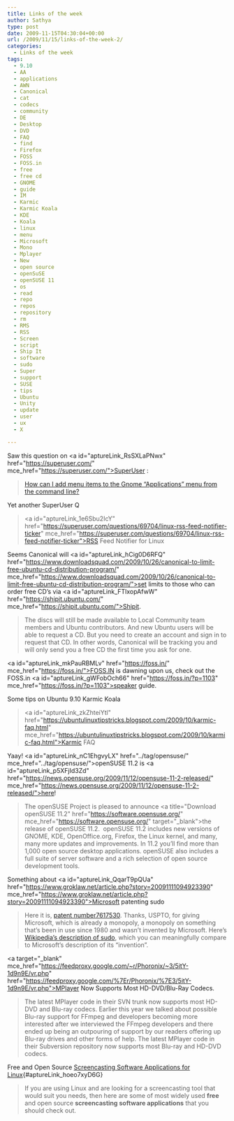 ```yaml
---
title: Links of the week
author: Sathya
type: post
date: 2009-11-15T04:30:04+00:00
url: /2009/11/15/links-of-the-week-2/
categories:
  - Links of the week
tags:
  - 9.10
  - AA
  - applications
  - AWN
  - Canonical
  - cat
  - codecs
  - community
  - DE
  - Desktop
  - DVD
  - FAQ
  - find
  - Firefox
  - FOSS
  - FOSS.in
  - free
  - free cd
  - GNOME
  - guide
  - IM
  - Karmic
  - Karmic Koala
  - KDE
  - Koala
  - linux
  - menu
  - Microsoft
  - Mono
  - Mplayer
  - New
  - open source
  - openSuSE
  - openSUSE 11
  - os
  - read
  - repo
  - repos
  - repository
  - rm
  - RMS
  - RSS
  - Screen
  - script
  - Ship It
  - software
  - sudo
  - Super
  - support
  - SUSE
  - tips
  - Ubuntu
  - Unity
  - update
  - user
  - ux
  - X

---
```

Saw this question on <a id="aptureLink\_RsSXLaPNwx" href="https://superuser.com/" mce\_href="https://superuser.com/">SuperUser</a> :

> <a href="https://superuser.com/questions/68089/how-can-i-add-menu-items-to-the-gnome-applications-menu-from-the-command-line" mce_href="https://superuser.com/questions/68089/how-can-i-add-menu-items-to-the-gnome-applications-menu-from-the-command-line">How can I add menu items to the Gnome “Applications” menu from the command line?</a><br mce_bogus="1"/>

Yet another SuperUser Q

> <a id="aptureLink\_1e6Sbu2IcY" href="https://superuser.com/questions/69704/linux-rss-feed-notifier-ticker" mce\_href="https://superuser.com/questions/69704/linux-rss-feed-notifier-ticker">RSS Feed Notifier for Linux </a><br mce_bogus="1"/>

Seems Canonical will <a id="aptureLink\_hCig0D6RFQ" href="https://www.downloadsquad.com/2009/10/26/canonical-to-limit-free-ubuntu-cd-distribution-program/" mce\_href="https://www.downloadsquad.com/2009/10/26/canonical-to-limit-free-ubuntu-cd-distribution-program/">set limits</a> to those who can order free CD&#8217;s via <a id="aptureLink\_FTlxopAfwW" href="https://shipit.ubuntu.com/" mce\_href="https://shipit.ubuntu.com/">Shipit</a>.

> The discs will still be made available to Local Community team members and Ubuntu contributors. And new Ubuntu users will be able to request a CD. But you need to create an account and sign in to request that CD. In other words, Canonical will be tracking you and will only send you a free CD the first time you ask for one.

<a id="aptureLink\_mkPauRBMLv" href="https://foss.in/" mce\_href="https://foss.in/">FOSS.IN</a> is dawning upon us, check out the FOSS.in <a id="aptureLink\_gWFobOch66" href="https://foss.in/?p=1103" mce\_href="https://foss.in/?p=1103">speaker guide.</a><br mce_bogus="1"/>

Some tips on Ubuntu 9.10 Karmic Koala

> <a id="aptureLink\_zkZhteiYtl" href="https://ubuntulinuxtipstricks.blogspot.com/2009/10/karmic-faq.html" mce\_href="https://ubuntulinuxtipstricks.blogspot.com/2009/10/karmic-faq.html">Karmic FAQ</a><br mce_bogus="1"/>

Yaay! <a id="aptureLink\_nC1EhgvyLX" href="../tag/opensuse/" mce\_href="../tag/opensuse/">openSUSE</a> 11.2 is <a id="aptureLink\_p5XFjId3Zd" href="https://news.opensuse.org/2009/11/12/opensuse-11-2-released/" mce\_href="https://news.opensuse.org/2009/11/12/opensuse-11-2-released/">here</a>!

> The openSUSE Project is pleased to announce <a title="Download openSUSE 11.2" href="https://software.opensuse.org/" mce\_href="https://software.opensuse.org/" target="\_blank">the release of openSUSE 11.2</a>.&nbsp; openSUSE 11.2 includes new versions of GNOME, KDE, OpenOffice.org, Firefox, the Linux kernel, and many, many more updates and improvements. In 11.2 you’ll find more than 1,000 open source desktop applications. openSUSE also includes a full suite of server software and a rich selection of open source development tools.

Something about <a id="aptureLink\_QqarT9pQUa" href="https://www.groklaw.net/article.php?story=20091111094923390" mce\_href="https://www.groklaw.net/article.php?story=20091111094923390">Microsoft patenting</a> sudo

> Here it is, <a href="https://patft1.uspto.gov/netacgi/nph-Parser?Sect1=PTO1&Sect2=HITOFF&d=PALL&p=1&u=/netahtml/PTO/srchnum.htm&r=1&f=G&l=50&s1=7,617,530.PN.&OS=PN/7,617,530&RS=PN/7,617,530" mce_href="https://patft1.uspto.gov/netacgi/nph-Parser?Sect1=PTO1&Sect2=HITOFF&d=PALL&p=1&u=/netahtml/PTO/srchnum.htm&r=1&f=G&l=50&s1=7,617,530.PN.&OS=PN/7,617,530&RS=PN/7,617,530">patent number7617530</a>. Thanks, USPTO, for giving Microsoft, which is already a monopoly, a monopoly on something that&#8217;s been in use since 1980 and wasn&#8217;t invented by Microsoft. Here&#8217;s <a href="https://en.wikipedia.org/wiki/Sudo" mce_href="https://en.wikipedia.org/wiki/Sudo">Wikipedia&#8217;s description of sudo</a>, which you can meaningfully compare to Microsoft&#8217;s description of its &#8220;invention&#8221;.

<a target="\_blank" mce\_href="https://feedproxy.google.com/~r/Phoronix/~3/5itY-1d9n9E/vr.php" href="https://feedproxy.google.com/%7Er/Phoronix/%7E3/5itY-1d9n9E/vr.php">MPlayer Now Supports</a> Most HD-DVD/Blu-Ray Codecs.

> The latest MPlayer code in their SVN trunk now supports most HD-DVD and Blu-ray codecs. Earlier this year we talked about possible Blu-ray support for FFmpeg and developers becoming more interested after we interviewed the FFmpeg developers and there ended up being an outpouring of support by our readers offering up Blu-ray drives and other forms of help. The latest MPlayer code in their Subversion repository now supports most Blu-ray and HD-DVD codecs.

Free and Open Source [Screencasting Software Applications for Linux][1]{#aptureLink_hoeo7xyD6G} 

> If you are using Linux and are looking for a screencasting tool that would suit you needs, then here are some of most widely used <span style="font-weight: bold;">free</span> and open source <span style="font-weight: bold;">screencasting software applications</span> that you should check out.

 [1]: https://www.junauza.com/2009/11/free-and-open-source-screencasting.html

